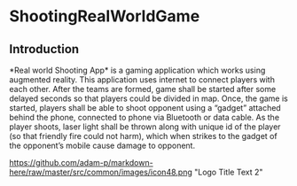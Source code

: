 # ShootingRealWorldGame

## Introduction

\*Real world Shooting App\* is a gaming application which works using augmented reality. This application uses internet to connect players with each other. After the teams are formed, game shall be started after some delayed seconds so that players could be divided in map. Once, the game is started, players shall be able to shoot opponent using a “gadget” attached behind the phone, connected to phone via Bluetooth or data cable. As the player shoots, laser light shall be thrown along with unique id of the player (so that friendly fire could not harm), which when strikes to the gadget of the opponent’s mobile cause damage to opponent.

 https://github.com/adam-p/markdown-here/raw/master/src/common/images/icon48.png "Logo Title Text 2"


